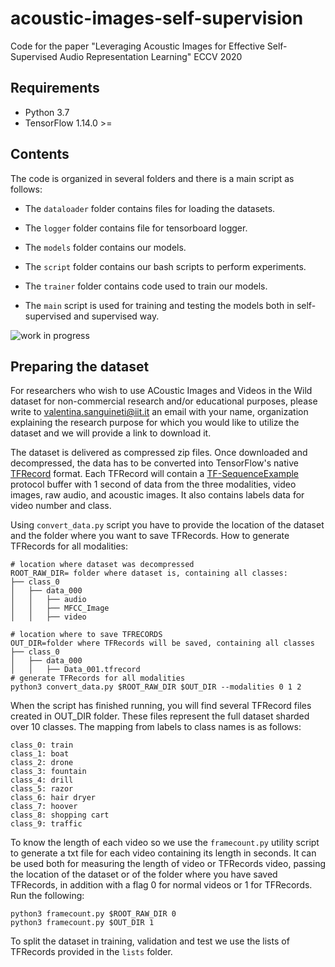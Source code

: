# acoustic-images-self-supervision
Code for the paper "Leveraging Acoustic Images for Effective Self-Supervised Audio Representation Learning" ECCV 2020

## Requirements

- Python 3.7
- TensorFlow 1.14.0 >=

## Contents

The code is organized in several folders and there is a main script as follows:

- The `dataloader` folder contains files for loading the datasets.

- The `logger` folder contains file for tensorboard logger.

- The `models` folder contains our models.

- The `script` folder contains our bash scripts to perform experiments.

- The `trainer` folder contains code used to train our models.

- The `main` script is used for training and testing the models both in self-supervised and supervised way.

![work in progress](https://cdn5.vectorstock.com/i/1000x1000/90/79/under-construction-icon-on-white-background-under-vector-19719079.jpg)

## Preparing the dataset

For researchers who wish to use ACoustic Images and Videos in the Wild dataset for non-commercial research and/or educational purposes, please write to valentina.sanguineti@iit.it an email with your name, organization explaining the research purpose for which you would like to utilize the dataset and we will provide a link to download it.

The dataset is delivered as compressed zip files.
Once downloaded and decompressed, the data has to be converted into TensorFlow's native
[TFRecord](https://www.tensorflow.org/api_docs/python/python_io#tfrecords-format-details) format. Each TFRecord
will contain a [TF-SequenceExample](https://github.com/tensorflow/tensorflow/blob/r1.4/tensorflow/core/example/example.proto)
protocol buffer with 1 second of data from the three modalities, video images, raw audio, and acoustic images.
It also contains labels data for video number and class.

Using `convert_data.py` script you have to provide the location of the
dataset and the folder where you want to save TFRecords. How to
generate TFRecords for all modalities:

```shell
# location where dataset was decompressed
ROOT_RAW_DIR= folder where dataset is, containing all classes:
├── class_0
│   ├── data_000
│   │   ├── audio
│   │   ├── MFCC_Image
│   │   ├── video

# location where to save TFRECORDS
OUT_DIR=folder where TFRecords will be saved, containing all classes 
├── class_0
│   ├── data_000
│   │   ├── Data_001.tfrecord
# generate TFRecords for all modalities
python3 convert_data.py $ROOT_RAW_DIR $OUT_DIR --modalities 0 1 2
```

When the script has finished running, you will find several TFRecord files created in OUT_DIR folder. These files represent the full dataset sharded over 10 classes. The mapping from
labels to class names is as follows:

```
class_0: train
class_1: boat
class_2: drone
class_3: fountain
class_4: drill
class_5: razor
class_6: hair dryer
class_7: hoover
class_8: shopping cart
class_9: traffic
```
To know the length of each video so we use the `framecount.py` utility script to generate a txt file for each video containing its length in seconds. It can be used both for measuring the length of video or TFRecords video, passing the location of the
dataset or of the folder where you have saved TFRecords, in addition with a flag 0 for normal videos or 1 for TFRecords. Run the following:

```shell
python3 framecount.py $ROOT_RAW_DIR 0
python3 framecount.py $OUT_DIR 1

```

To split the dataset in training, validation and test we use the lists of TFRecords provided in the `lists` folder. 



